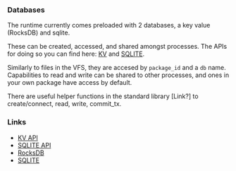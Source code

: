 ### Databases

The runtime currently comes preloaded with 2 databases, a key value (RocksDB) and sqlite.

These can be created, accessed, and shared amongst processes. 
The APIs for doing so you can find here: [KV](./apis/kv.md) and [SQLITE](./apis/sqlite.md).

Similarly to files in the VFS, they are accesed by `package_id` and a `db` name. 
Capabilities to read and write can be shared to other processes, and ones in your own package have access by default. 

There are useful helper functions in the standard library [Link?] to create/connect, read, write, commit_tx. 

### Links

- [KV API](./apis/kv.md)
- [SQLITE API](./apis/sqlite.md)
- [RocksDB](https://github.com/rust-rocksdb/rust-rocksdb)
- [SQLITE](https://www.sqlite.org/docs.html)
